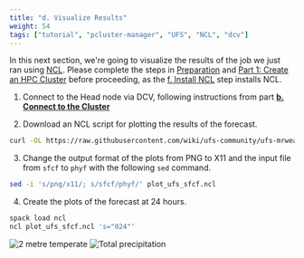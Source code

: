 ```yaml
---
title: "d. Visualize Results"
weight: 54
tags: ["tutorial", "pcluster-manager", "UFS", "NCL", "dcv"]
---
```


In this next section, we're going to visualize the results of the job we just ran using [NCL](https://www.ncl.ucar.edu/). Please complete the steps in [Preparation](/01-aws-getting-started.html) and [Part 1: Create an HPC Cluster](/02-cluster.html) before proceeding, as the [f. Install NCL](/02-cluster/07-install-ncl.html) step installs NCL.

1. Connect to the Head node via DCV, following instructions from part **[b. Connect to the Cluster](/02-cluster/02-connect-cluster.html#dcv-connect)**

2. Download an NCL script for plotting the results of the forecast.

```bash
curl -OL https://raw.githubusercontent.com/wiki/ufs-community/ufs-mrweather-app/files/plot_ufs_sfcf.ncl
```

3. Change the output format of the plots from PNG to X11 and the input file
   from `sfcf` to `phyf` with the following `sed` command.

```bash
sed -i 's/png/x11/; s/sfcf/phyf/' plot_ufs_sfcf.ncl
```

4. Create the plots of the forecast at 24 hours.

```bash
spack load ncl
ncl plot_ufs_sfcf.ncl 's="024"'
```

![2 metre temperate](/images/ufs/plot_ufs_phyf_tmp2m.png)
![Total precipitation](/images/ufs/plot_ufs_phyf_tprcp.png)
